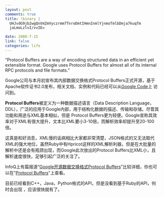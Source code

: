 ```yaml
--- 
layout: post
comments: true
title: !binary |
  UHJvdG9jb2wgQnVmZmVyczrmm7TnroDmtIHmnInmlYjnmoTmlbDmja7kuqTm
  jaLmoLzlvI/vvIE=

date: 2008-7-15
link: false
categories: life
---
```

“<a id="What_is_it?">Protocol Buffers are a way of encoding structured data in an efficient yet extensible format. Google uses Protocol Buffers for almost all of its internal RPC protocols and file formats.”</a>

Google公司与本月初宣布其内部数据交换格式Protocol Buffers正式开源，基于Apache软件证书2.0发布，相关文档、实例和代码已经可以从<a id="stwl" title="Google Code" href="http://code.google.com/p/protobuf/">Google Code</a>上 访问到。

<strong>Protocol Buffers</strong>被定义为一种数据描述语言（Data Description Language，DDL），广泛的应用于Google内部，用于结构化数据的描述、传输和存储。尽管其功能和用途与XML基本相似，但是 Protocol Buffers更为轻便。Google宣称其效率对于XML有很大提升，文本比XML要小3-10倍，而解析效率却提升至20-100倍。

这真是和好消息，XML慢的诟病相比大家都非常清楚，JSON格式的又无法取代XML的强大地位，虽然Ruby中有Hpricot这样的XML解析利器，但是在大批量的解析中还是会有瓶颈出现，而Google此次放出的Protocol Buffers比XML小，且解析速度很快，足够引起广泛的关注了。

InfoQ上有篇报道“<a href="http://www.infoq.com/cn/news/2008/07/google-protobuf">Google开源数据交换格式Protocol Buffers</a>”比较详细，你也可以在"<a href="http://code.google.com/p/protobuf/">Protocol Buffers</a>"上查看。

目前已经看到C++，Java，Python格式的API，但是没看到基于Ruby的API，何时会出现 ，应该很快就有了。
